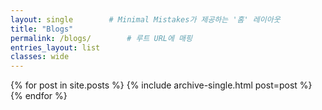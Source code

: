 ```yaml
---
layout: single        # Minimal Mistakes가 제공하는 '홈' 레이아웃
title: "Blogs"
permalink: /blogs/        # 루트 URL에 매핑
entries_layout: list
classes: wide
---
```

<div class="posts-list grid grid-cols-3 gap-6">
  {% for post in site.posts %}
    {% include archive-single.html post=post %}
  {% endfor %}
</div>
